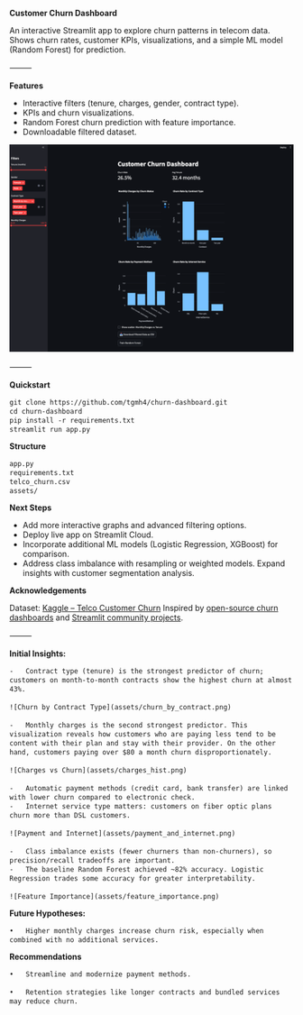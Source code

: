 
**Customer Churn Dashboard**

An interactive Streamlit app to explore churn patterns in telecom data. Shows churn rates, customer KPIs, visualizations, and a simple ML model (Random Forest) for prediction.

⸻

**Features**

-	Interactive filters (tenure, charges, gender, contract type). 
-	KPIs and churn visualizations.
-	Random Forest churn prediction with feature importance.
-	Downloadable filtered dataset.


![Dashboard Overview](assets/overview.png)

⸻

**Quickstart**
```
git clone https://github.com/tgmh4/churn-dashboard.git
cd churn-dashboard
pip install -r requirements.txt
streamlit run app.py
```

**Structure**
```
app.py
requirements.txt
telco_churn.csv
assets/
```

**Next Steps**

-	Add more interactive graphs and advanced filtering options.
-	Deploy live app on Streamlit Cloud.
-	Incorporate additional ML models (Logistic Regression, XGBoost) for comparison.
-	Address class imbalance with resampling or weighted models.
	Expand insights with customer segmentation analysis.


**Acknowledgements**

Dataset: [Kaggle – Telco Customer Churn](https://www.kaggle.com/datasets/blastchar/telco-customer-churn) 
Inspired by [open-source churn dashboards](https://github.com/topics/churn-prediction) and [Streamlit community projects](https://discuss.streamlit.io/).



⸻

**Initial Insights:**

	-	Contract type (tenure) is the strongest predictor of churn; customers on month-to-month contracts show the highest churn at almost 43%.

    ![Churn by Contract Type](assets/churn_by_contract.png)

    -	Monthly charges is the second strongest predictor. This visualization reveals how customers who are paying less tend to be content with their plan and stay with their provider. On the other hand, customers paying over $80 a month churn disproportionately.

    ![Charges vs Churn](assets/charges_hist.png)

	-	Automatic payment methods (credit card, bank transfer) are linked with lower churn compared to electronic check.
	-	Internet service type matters: customers on fiber optic plans churn more than DSL customers.

    ![Payment and Internet](assets/payment_and_internet.png)

    -	Class imbalance exists (fewer churners than non-churners), so precision/recall tradeoffs are important.
	-	The baseline Random Forest achieved ~82% accuracy. Logistic Regression trades some accuracy for greater interpretability.

    ![Feature Importance](assets/feature_importance.png)


**Future Hypotheses:**

    •	Higher monthly charges increase churn risk, especially when combined with no additional services.

**Recommendations**

    •	Streamline and modernize payment methods.

    •	Retention strategies like longer contracts and bundled services may reduce churn.
